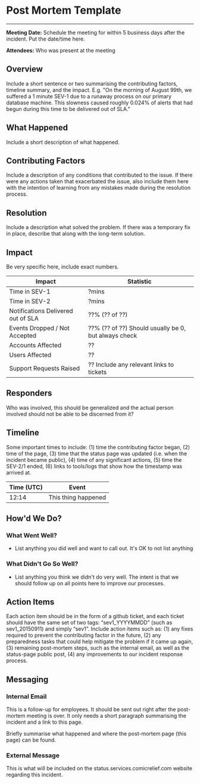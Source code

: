 # Post Mortem Template
***

**Meeting Date:** Schedule the meeting for within 5 business days after the incident. Put the date/time here.

**Attendees:** Who was present at the meeting

## Overview
Include a short sentence or two summarising the contributing factors, timeline summary, and the impact. E.g. "On the morning of August 99th, we suffered a 1 minute SEV-1 due to a runaway process on our primary database machine. This slowness caused roughly 0.024% of alerts that had begun during this time to be delivered out of SLA."

## What Happened
Include a short description of what happened.

## Contributing Factors
Include a description of any conditions that contributed to the issue. If there were any actions taken that exacerbated the issue, also include them here with the intention of learning from any mistakes made during the resolution process.

## Resolution
Include a description what solved the problem. If there was a temporary fix in place, describe that along with the long-term solution.

## Impact
Be very specific here, include exact numbers.

| Impact                             | Statistic                                                |
|------------------------------------|------------------------------------------------------|
| Time in SEV-1                      | ?mins                                                |
| Time in SEV-2                      | ?mins                                                |
| Notifications Delivered out of SLA | ??% (?? of ??)                                       |
| Events Dropped / Not Accepted      | ??% (?? of ??) Should usually be 0, but always check |
| Accounts Affected                  | ??                                                   |
| Users Affected                     | ??                                                   |
| Support Requests Raised            | ?? Include any relevant links to tickets             |

## Responders
Who was involved, this should be generalized and the actual person involved should not be able to be discerned from it?

## Timeline

Some important times to include: (1) time the contributing factor began, (2) time of the page, (3) time that the status page was updated (i.e. when the incident became public), (4) time of any significant actions, (5) time the SEV-2/1 ended, (6) links to tools/logs that show how the timestamp was arrived at.

| Time (UTC) | Event               |
|------------|---------------------|
| 12:14      | This thing happened |

## How'd We Do?

### What Went Well?

* List anything you did well and want to call out. It's OK to not list anything

### What Didn't Go So Well?

* List anything you think we didn't do very well. The intent is that we should follow up on all points here to improve our processes.

## Action Items

Each action item should be in the form of a github ticket, and each ticket should have the same set of two tags: “sev1_YYYYMMDD” (such as sev1_20150911) and simply “sev1”. Include action items such as: (1) any fixes required to prevent the contributing factor in the future, (2) any preparedness tasks that could help mitigate the problem if it came up again, (3) remaining post-mortem steps, such as the internal email, as well as the status-page public post, (4) any improvements to our incident response process.

## Messaging

### Internal Email

This is a follow-up for employees. It should be sent out right after the post-mortem meeting is over. It only needs a short paragraph summarising the incident and a link to this page.

Briefly summarise what happened and where the post-mortem page (this page) can be found.

### External Message

This is what will be included on the status.services.comicrelief.com website regarding this incident.
